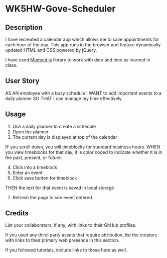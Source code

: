 # WK5HW-Gove-Scheduler

## Description

I have recreated a calendar app which allows me to save appointments for each hour of the day. This app runs in the browser and feature dynamically updated HTML and CSS powered by jQuery.

I have used [Moment.js](https://momentjs.com/) library to work with date and time as learned in class. 

## User Story

AS AN employee with a busy schedule
I WANT to add important events to a daily planner
SO THAT I can manage my time effectively

## Usage

1. Use a daily planner to create a schedule
2. Open the planner
3. The current day is displayed at top of the calendar

IF you scroll down, you will timeblocks for standard business hours.
WHEN you view timeblocks for that day, it is color coded to indicate whether it is in the past, present, or future.

4. Click into a timeblock
5. Enter an event
6. Click save button for timeblock

THEN the text for that event is saved in local storage

7. Refresh the page to see event entered.

## Credits

List your collaborators, if any, with links to their GitHub profiles.

If you used any third-party assets that require attribution, list the creators with links to their primary web presence in this section.

If you followed tutorials, include links to those here as well.